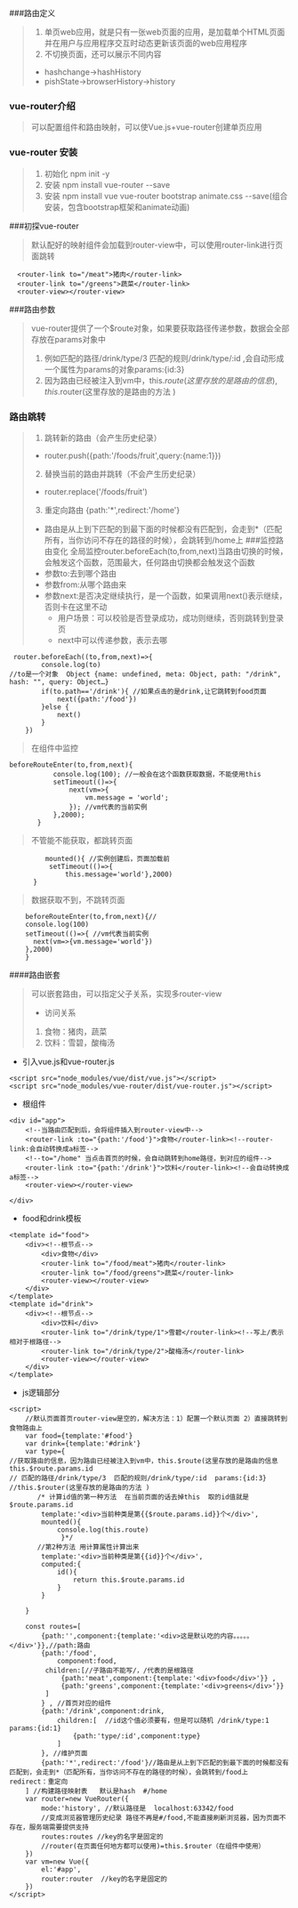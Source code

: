 ###路由定义
> 1. 单页web应用，就是只有一张web页面的应用，是加载单个HTML页面并在用户与应用程序交互时动态更新该页面的web应用程序
> 2. 不切换页面，还可以展示不同内容
>  - hashchange->hashHistory
>  - pishState->browserHistory->history
### vue-router介绍
>可以配置组件和路由映射，可以使Vue.js+vue-router创建单页应用

### vue-router 安装
>1. 初始化 npm init -y
>2. 安装 npm install vue-router --save
>3. 安装 npm install vue vue-router bootstrap animate.css --save(组合安装，包含bootstrap框架和animate动画)

###初探vue-router
>默认配好的映射组件会加载到router-view中，可以使用router-link进行页面跳转
```
  <router-link to="/meat">猪肉</router-link>
  <router-link to="/greens">蔬菜</router-link>
  <router-view></router-view>
```

###路由参数
> vue-router提供了一个$route对象，如果要获取路径传递参数，数据会全部存放在params对象中
> 1. 例如匹配的路径/drink/type/3  匹配的规则/drink/type/:id  ,会自动形成一个属性为params的对象params:{id:3}
> 2. 因为路由已经被注入到vm中，this.$route(这里存放的是路由的信息),this.$router(这里存放的是路由的方法 )

### 路由跳转
>  1. 跳转新的路由（会产生历史纪录）    
>    - router.push({path:'/foods/fruit',query:{name:1}})
>  2. 替换当前的路由并跳转（不会产生历史纪录）
>    - router.replace('/foods/fruit')
>  3. 重定向路由 {path:'*',redirect:'/home'}
>    - 路由是从上到下匹配的到最下面的时候都没有匹配到，会走到*（匹配所有，当你访问不存在的路径的时候），会跳转到/home上 
###监控路由变化
>   全局监控router.beforeEach(to,from,next)当路由切换的时候，会触发这个函数，范围最大，任何路由切换都会触发这个函数
>    - 参数to:去到哪个路由
>    - 参数from:从哪个路由来
>    - 参数next:是否决定继续执行，是一个函数，如果调用next()表示继续，否则卡在这里不动
>      - 用户场景：可以校验是否登录成功，成功则继续，否则跳转到登录页
>      - next中可以传递参数，表示去哪
```
 router.beforeEach((to,from,next)=>{
        console.log(to)
//to是一个对象  Object {name: undefined, meta: Object, path: "/drink", hash: "", query: Object…}
        if(to.path=='/drink'){ //如果点击的是drink,让它跳转到food页面
            next({path:'/food'})
        }else {
            next()
        }
    })
```      
> 在组件中监控
```
beforeRouteEnter(to,from,next){
           console.log(100); //一般会在这个函数获取数据，不能使用this
           setTimeout(()=>{
               next(vm=>{
                   vm.message = 'world';
               }); //vm代表的当前实例
           },2000);
       }
```
> 不管能不能获取，都跳转页面
```
         mounted(){ //实例创建后，页面加载前
          setTimeout(()=>{
              this.message='world'},2000)
      }
```  

> 数据获取不到，不跳转页面     
     
```    
    beforeRouteEnter(to,from,next){//
    console.log(100)
    setTimeout(()=>{ //vm代表当前实例
      next(vm=>{vm.message='world'})
    },2000)
    }
```

####路由嵌套
>可以嵌套路由，可以指定父子关系，实现多router-view
>- 访问关系
>  1. 食物：猪肉，蔬菜 
>  2. 饮料：雪碧，酸梅汤

- 引入vue.js和vue-router.js
```
<script src="node_modules/vue/dist/vue.js"></script>
<script src="node_modules/vue-router/dist/vue-router.js"></script>
```
- 根组件
```
<div id="app">
    <!--当路由匹配到后，会将组件插入到router-view中-->
    <router-link :to="{path:'/food'}">食物</router-link><!--router-link:会自动转换成a标签-->
    <!--to="/home" 当点击首页的时候，会自动跳转到home路径，到对应的组件-->
    <router-link :to="{path:'/drink'}">饮料</router-link><!--会自动转换成a标签-->
    <router-view></router-view>

</div>
```
- food和drink模板
```
<template id="food">
    <div><!--根节点-->
        <div>食物</div>
        <router-link to="/food/meat">猪肉</router-link>
        <router-link to="/food/greens">蔬菜</router-link>
        <router-view></router-view>
    </div>
</template>
<template id="drink">
    <div><!--根节点-->
        <div>饮料</div>
        <router-link to="/drink/type/1">雪碧</router-link><!--写上/表示相对于根路径-->
        <router-link to="/drink/type/2">酸梅汤</router-link>
        <router-view></router-view>
    </div>
</template>
```
- js逻辑部分

```
<script>
    //默认页面首页router-view是空的，解决方法：1）配置一个默认页面 2）直接跳转到食物路由上
    var food={template:'#food'}
    var drink={template:'#drink'}
    var type={
//获取路由的信息，因为路由已经被注入到vm中，this.$route(这里存放的是路由的信息   this.$route.params.id
// 匹配的路径/drink/type/3  匹配的规则/drink/type/:id  params:{id:3}
//this.$router(这里存放的是路由的方法 )
       /* 计算id值的第一种方法  在当前页面的话去掉this  取的id值就是$route.params.id
        template:'<div>当前种类是第{{$route.params.id}}个</div>',
        mounted(){
            console.log(this.route)
             }*/
       //第2种方法 用计算属性计算出来
        template:'<div>当前种类是第{{id}}个</div>',
        computed:{
            id(){
                return this.$route.params.id
            }
        }

    }

    const routes=[
        {path:'',component:{template:'<div>这是默认吃的内容。。。。。</div>'}},//path:路由
        {path:'/food',
            component:food,
         children:[//子路由不能写/，/代表的是根路径
             {path:'meat',component:{template:'<div>food</div>'}} ,
             {path:'greens',component:{template:'<div>greens</div>'}}
         ]
        } , //首页对应的组件
        {path:'/drink',component:drink,
            children:[  //id这个值必须要有，但是可以随机 /drink/type:1   params:{id:1}
                {path:'type/:id',component:type}
            ]
        }, //维护页面
        {path:'*',redirect:'/food'}//路由是从上到下匹配的到最下面的时候都没有匹配到，会走到*（匹配所有，当你访问不存在的路径的时候），会跳转到/food上      redirect：重定向
    ] //构建路径映射表   默认是hash  #/home
    var router=new VueRouter({
        mode:'history', //默认路径是  localhost:63342/food
        //变成浏览器管理历史纪录 路径不再是#/food,不能直接刷新浏览器，因为页面不存在，服务端需要提供支持
        routes:routes //key的名字是固定的
        //router(在页面任何地方都可以使用)=this.$router（在组件中使用）
    })
    var vm=new Vue({
        el:'#app',
        router:router  //key的名字是固定的
    })
</script>
```
